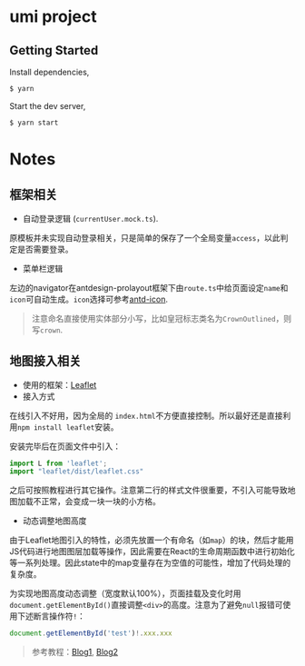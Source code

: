 # umi project

## Getting Started

Install dependencies,

```bash
$ yarn
```

Start the dev server,

```bash
$ yarn start
```


# Notes

## 框架相关
- 自动登录逻辑 (`currentUser.mock.ts`).

原模板并未实现自动登录相关，只是简单的保存了一个全局变量`access`，以此判定是否需要登录。

- 菜单栏逻辑

左边的navigator在antdesign-prolayout框架下由`route.ts`中给页面设定`name`和`icon`可自动生成。`icon`选择可参考[antd-icon](https://ant.design/components/icon-cn/).
> 注意命名直接使用实体部分小写，比如皇冠标志类名为`CrownOutlined`，则写`crown`.

## 地图接入相关
- 使用的框架：[Leaflet](https://leafletjs.com/download.html)
- 接入方式

在线引入不好用，因为全局的 `index.html`不方便直接控制。所以最好还是直接利用`npm install leaflet`安装。

安装完毕后在页面文件中引入：
```Typescript
import L from 'leaflet';
import "leaflet/dist/leaflet.css"
```
之后可按照教程进行其它操作。注意第二行的样式文件很重要，不引入可能导致地图加载不正常，会变成一块一块的小方格。

- 动态调整地图高度

由于Leaflet地图引入的特性，必须先放置一个有命名（如`map`）的块，然后才能用JS代码进行地图图层加载等操作，因此需要在React的生命周期函数中进行初始化等一系列处理。因此state中的map变量存在为空值的可能性，增加了代码处理的复杂度。

为实现地图高度动态调整（宽度默认100%），页面挂载及变化时用`document.getElementById()`直接调整`<div>`的高度。注意为了避免`null`报错可使用下述断言操作符`!`：
```Typescript
document.getElementById('test')!.xxx.xxx
```
> 参考教程：[Blog1](https://blog.csdn.net/weixin_30645617/article/details/96842586), [Blog2](https://blog.csdn.net/m0_37697423/article/details/106100922)
